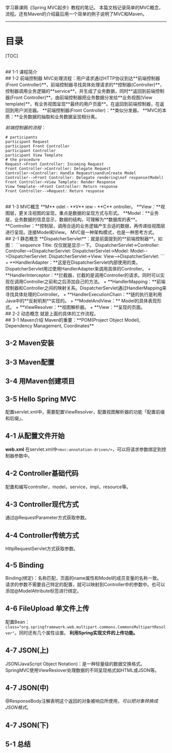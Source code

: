 学习慕课网《Spring MVC起步》教程的笔记。
本篇文档记录简单的MVC概念，流程。还有Maven的介绍最后用一个简单的例子说明了MVC和Maven。


----------

目录
====
[TOC]

<br/>
## 1-1 课程简介

<br/>
## 1-2 前端控制器
MVC处理流程：用户请求通过HTTP协议到达**前端控制器(Front Controller)**，前端控制器寻找具体处理请求的**控制器(Controller)**，控制器调用业务逻辑的**service**，并生成了业务数据，同时**返回到前端控制器(Front Controller)**。由前端控制器把业务数据分发给**业务视图(View template)**，有业务视图呈现**最终的用户页面**。在返回到前端控制器，在返回到用户浏览器。
**前端控制器(Front Controller)：**类似分发器。
**MVC的本质：**业务数据的抽取和业务数据呈现相分离。

_前端控制器的流程_：
```sequence
# participants
participant Request
participant Front Controller
participant Controller
participant View Template
# the procedure
Request->Front Controller: Incoming Request
Front Controller->Controller: Delegate Request
Controller->Controller: Handle Request\nand\nCreate Model
Controller-->Front Controller: Delegate rendering\nof response(Model)
Front Controller->View Template: Render Response
View Template-->Front Controller: Return response
Front Controller-->Request: Return response
```

<br/>
## 1-3 MVC概念
**M** odel - **V** iew - **C** ontroller。
**View：**视图层，更关注视图的呈现，重点是数据的呈现方式与形式。
**Model：**业务层，业务数据的信息显示，数据的结构，可理解为**数据库的表**。
**Controller：**控制层，调用合适的业务逻辑产生合适的数据，再传递给视图层进行呈现。连接Model和View。
MVC是一种架构模式，也是一种思考方式。

<br/>
## 2-1 静态概念
**DispatcherServlet**：就是前面提到的**前端控制器**。如图：
```sequence
Title: 仅仅就是显示一下。
DispatcherServlet->Controller:
Controller-->DispatcherServlet:
DispatcherServlet->Model:
Model-->DispatcherServlet:
DispatcherServlet->View:
View-->DispatcherServlet:
```
+ **HandlerAdapter：**这是在DispatcherServlet内部使用的类，DispatcherServlet用过使用HandlerAdapter来调用具体的Controller。
+ **HandlerInterceptor：**拦截器，拦截的是调用Controller的请求。同时可以实现在调用Controller之前和之后添加自己的方法。
+ **HandlerMapping：**前端控制器和Controller之间的映射关系。DispatcherServlet通过HandlerMapping来寻找具体处理的Controller。
+ **HandlerExecutionChain：**链的执行是利用Java中的**反射机制**实现的。
+ **ModelAndView：** Model的具体表现形式。
+ **ViewResolver：**视图解析器。
+ **View：**呈现的页面。

<br/>
## 2-2 动态概念
就是上面的具体的工作流程。

<br/>
## 3-1 Maven介绍
Maven的重要：**POM(Project Object Model), Dependency Management, Coordinates**

## 3-2 Maven安装

## 3-3 Maven配置

## 3-4 用Maven创建项目

## 3-5 Hello Spring MVC
配置servlet.xml中，需要配置ViewResolver，配置视图解析器的功能「配置前缀和后缀」。

## 4-1 从配置文件开始
**web.xml**
在servlet.xml中`<mvc:annotation-driven/>`，可以将请求参数绑定到控制器参数中。

## 4-2 Controller基础代码
配置和编写controller，model，service，impl，resource等。

## 4-3 Controller现代方式
通过@RequestParameter方式获取参数。

## 4-4 Controller传统方式
HttpRequestServlet方式获取参数。

## 4-5 Binding
Binding(绑定)：名称匹配，页面的name属性和Model的成员变量的名称一致。
请求的参数不需要自己特定的配置，就可以映射到Controller中的参数中。也可以添加@ModelAttribute标签进行绑定。

## 4-6 FileUpload 单文件上传
配置Bean：`class="org.springframework.web.multipart.commons.CommonsMultipartResolver"`。同时还有几个属性设置。
**利用Spring实现文件的上传功能。**

## 4-7 JSON(上)
JSON(JavaScript Object Notation)：是一种轻量级的数据交换格式。
SpringMVC使用ViewReslover处理数据的不同呈现格式如HTML或JSON等。

## 4-7 JSON(中)
@ResponseBody注解表明这个返回的对象被响应所使用，*可以把对象转换成JSON格式*。

## 4-7 JSON(下)

## 5-1 总结

